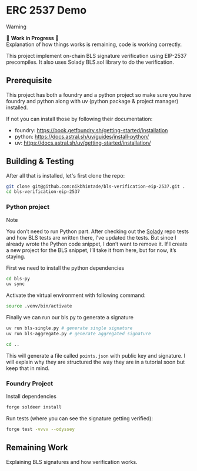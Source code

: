 # ERC 2537 Demo

> [!WARNING]  
> 🚧 **Work in Progress** 🚧  
> Explanation of how things works is remaining, code is working correctly.


This project implement on-chain BLS signature verification using EIP-2537 precompiles. It also uses Solady BLS.sol library to do the verification.

## Prerequisite

This project has both a foundry and a python project so make sure you have foundry and python along with uv (python package & project manager) installed.

If not you can install those by following their documentation:
- foundry: https://book.getfoundry.sh/getting-started/installation
- python: https://docs.astral.sh/uv/guides/install-python/
- uv: https://docs.astral.sh/uv/getting-started/installation/

## Building & Testing

After all that is installed, let's first clone the repo:
```bash
git clone git@github.com:nikbhintade/bls-verification-eip-2537.git .
cd bls-verification-eip-2537
```

### Python project

> [!NOTE]  
> You don’t need to run Python part. After checking out the [Solady](https://github.com/Vectorized/solady/blob/main/test/ext/ithaca/BLS.t.sol) repo tests and how BLS tests are written there, I’ve updated the tests. But since I already wrote the Python code snippet, I don’t want to remove it. If I create a new project for the BLS snippet, I’ll take it from here, but for now, it’s staying.

First we need to install the python dependencies
```bash
cd bls-py
uv sync
```

Activate the virtual environment with following command:
```bash
source .venv/bin/activate
```

Finally we can run our bls.py to generate a signature
```bash
uv run bls-single.py # generate single signature
uv run bls-aggregate.py # generate aggregated signature

cd ..
```

This will generate a file called `points.json` with public key and signature. I will explain why they are structured the way they are in a tutorial soon but keep that in mind.  

### Foundry Project

Install dependencies
```bash
forge soldeer install
```

Run tests (where you can see the signature getting verified):
```bash
forge test -vvvv --odyssey
```

## Remaining Work

Explaining BLS signatures and how verification works.


